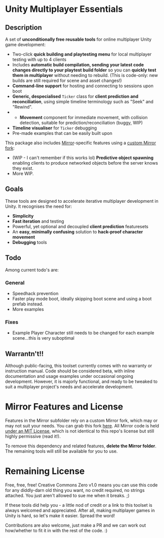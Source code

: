 # Unity Multiplayer Essentials
## Description
A set of **unconditionally free reusable tools** for online multiplayer Unity game development:

* Two-click **quick building and playtesting menu** for local multiplayer testing with up to 4 clients
* Includes **automatic build compilation, sending your latest code changes directly to your playtest build folder** so you can **quickly test them in multiplayer** without needing to rebuild. (This is code-only: new builds are still required for scene and asset changes!)
* **Command-line support** for hosting and connecting to sessions upon boot
* **Generic, despecialised** `Ticker` class for **client prediction and reconciliation**, using simple timeline terminology such as "Seek" and "Rewind".
* * **Movement** component for immediate movement, with collision detection, suitable for prediction/reconciliation (buggy, WIP)
* **Timeline visualiser** for `Ticker` debugging
* Pre-made examples that can be easily built upon

This package also includes [Mirror](https://github.com/vis2k/Mirror)-specific features using a [custom Mirror fork](https://github.com/LXShades/Mirror):
* (WIP - I can't remember if this works lol) **Predictive object spawning** enabling clients to produce networked objects before the server knows they exist.
* More WIP.

## Goals
These tools are designed to accelerate iterative multiplayer development in Unity. It recognises the need for:

* **Simplicity**
* **Fast iteration** and testing
* Powerful, yet optional and decoupled **client prediction** featuresets
* An **easy, minimally confusing** solution to **hack-proof character movement**
* **Debugging** tools

## Todo
Among current todo's are:

### General
* Speedhack prevention
* Faster play mode boot, ideally skipping boot scene and using a boot prefab instead.
* More examples

### Fixes
* Example Player Character still needs to be changed for each example scene...this is very suboptimal

## Warrantn't!!
Although public-facing, this toolset currently comes with no warranty or instruction manual. Code should be considered beta, with inline documentation and usage examples under occasional ongoing development. However, it is majorly functional, and ready to be tweaked to suit a multiplayer project's needs and accelerate development.

# Mirror Features and License
Features in the Mirror subfolder rely on a custom Mirror fork, which may or may not suit your needs. You can grab this fork [here](https://github.com/LXShades/Mirror). All Mirror code is held [under an MIT License](https://github.com/LXShades/Mirror/blob/master/LICENSE), which is not identical to this repo's license but still highly permissive (read it!).

To remove this dependency and related features, **delete the Mirror folder**. The remaining tools will still be available for you to use.

# Remaining License
Free, free, free! Creative Commons Zero v1.0 means you can use this code for any diddly-darn old thing you want, no credit required, no strings attached. You just aren't allowed to sue me when it breaks. ;)

If these tools did help you - a little nod of credit or a link to this toolset is always welcomed and appreciated. After all, making multiplayer games in Unity is hard, so let's make it easier. Spread the word!

Contributions are also welcome, just make a PR and we can work out how/whether to fit it in with the rest of the code. :)